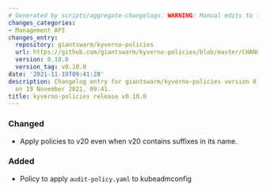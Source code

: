 ```yaml
---
# Generated by scripts/aggregate-changelogs. WARNING: Manual edits to this files will be overwritten.
changes_categories:
- Management API
changes_entry:
  repository: giantswarm/kyverno-policies
  url: https://github.com/giantswarm/kyverno-policies/blob/master/CHANGELOG.md#0100---2021-11-19
  version: 0.10.0
  version_tag: v0.10.0
date: '2021-11-19T09:41:28'
description: Changelog entry for giantswarm/kyverno-policies version 0.10.0, published
  on 19 November 2021, 09:41.
title: kyverno-policies release v0.10.0
---
```


### Changed
- Apply policies to v20 even when v20 contains suffixes in its name.
### Added
- Policy to apply `audit-policy.yaml` to kubeadmconfig
